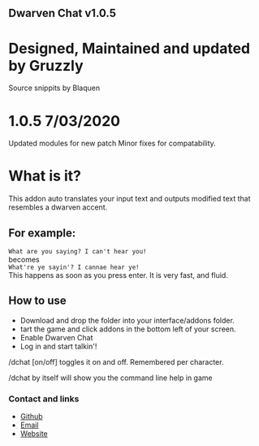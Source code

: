 ## Dwarven Chat v1.0.5
# Designed, Maintained and updated by Gruzzly
Source snippits by Blaquen

# 1.0.5 7/03/2020
Updated modules for new patch
Minor fixes for compatability.

# What is it?
This addon auto translates your input text and outputs modified text that resembles a dwarven accent.
## For example:
``` What are you saying? I can't hear you! ``` <br/>
becomes <br/>
``` What're ye sayin'? I cannae hear ye! ``` <br/>
This happens as soon as you press enter. It is very fast, and fluid.
## How to use
- Download and drop the folder into your interface/addons folder.
- tart the game and click addons in the bottom left of your screen.
- Enable Dwarven Chat
- Log in and start talkin'!

/dchat [on/off] 
toggles it on and off.  Remembered per character.

/dchat 
by itself will show you the command line help in game






### Contact and links
- [Github](https://github.com/Gruzzly-bear)
- [Email](mailto:MB.Bowen@outlook.com?subject=Hey%20There!)
- [Website](https://gruzzly.co)

